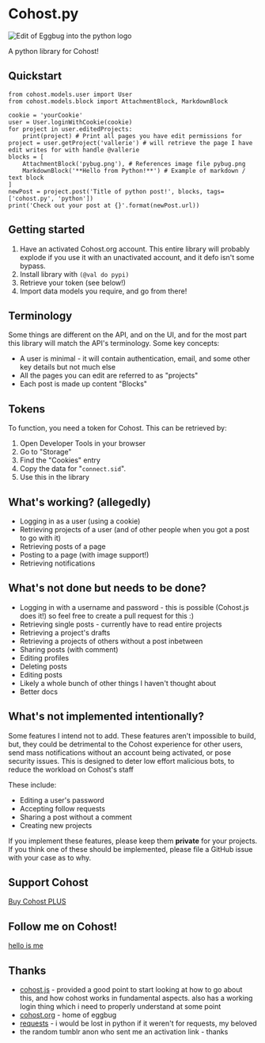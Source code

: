 # Cohost.py

![Edit of Eggbug into the python logo](pybug_small.png)


A python library for Cohost!

## Quickstart
```python3
from cohost.models.user import User
from cohost.models.block import AttachmentBlock, MarkdownBlock

cookie = 'yourCookie'
user = User.loginWithCookie(cookie)
for project in user.editedProjects:
    print(project) # Print all pages you have edit permissions for
project = user.getProject('vallerie') # will retrieve the page I have edit writes for with handle @vallerie
blocks = [
    AttachmentBlock('pybug.png'), # References image file pybug.png
    MarkdownBlock('**Hello from Python!**') # Example of markdown / text block
]
newPost = project.post('Title of python post!', blocks, tags=['cohost.py', 'python'])
print('Check out your post at {}'.format(newPost.url))
```
## Getting started

1. Have an activated Cohost.org account. This entire library will probably explode if you use it with an unactivated account, and it defo isn't some bypass.
2. Install library with `(@val do pypi)`
3. Retrieve your token (see below!)
4. Import data models you require, and go from there!

## Terminology

Some things are different on the API, and on the UI, and for the most part this library will match the API's terminology. Some key concepts:

- A user is minimal - it will contain authentication, email, and some other key details but not much else
- All the pages you can edit are referred to as "projects"
- Each post is made up content "Blocks"


## Tokens

To function, you need a token for Cohost. This can be retrieved by:
1. Open Developer Tools in your browser
2. Go to "Storage"
3. Find the "Cookies" entry
4. Copy the data for "`connect.sid`".
5. Use this in the library

## What's working? (allegedly)

- Logging in as a user (using a cookie)
- Retrieving projects of a user (and of other people when you got a post to go with it)
- Retrieving posts of a page
- Posting to a page (with image support!)
- Retrieving notifications
## What's not done but needs to be done?

- Logging in with a username and password - this is possible (Cohost.js does it!) so feel free to create a pull request for this :)
- Retrieving single posts - currently have to read entire projects
- Retrieving a project's drafts
- Retrieving a projects of others without a post inbetween
- Sharing posts (with comment)
- Editing profiles
- Deleting posts
- Editing posts
- Likely a whole bunch of other things I haven't thought about
- Better docs

## What's not implemented intentionally?

Some features I intend not to add. These features aren't impossible to build, but, they could be detrimental to the Cohost experience for other users, send mass notifications without an account being activated, or pose security issues. This is designed to deter low effort malicious bots, to reduce the workload on Cohost's staff

These include:
- Editing a user's password
- Accepting follow requests
- Sharing a post without a comment
- Creating new projects

If you implement these features, please keep them **private** for your projects.
If you think one of these should be implemented, please file a GitHub issue with your case as to why.

## Support Cohost

[Buy Cohost PLUS](https://cohost.org/rc/user/settings)

## Follow me on Cohost!

[hello is me](https://cohost.org/vallerie)

## Thanks

- [cohost.js](https://github.com/mogery/cohost.js/) - provided a good point to start looking at how to go about this, and how cohost works in fundamental aspects. also has a working login thing which i need to properly understand at some point
- [cohost.org](https://cohost.org) - home of eggbug
- [requests](https://requests.readthedocs.io/en/latest/) - i would be lost in python if it weren't for requests, my beloved
- the random tumblr anon who sent me an activation link - thanks